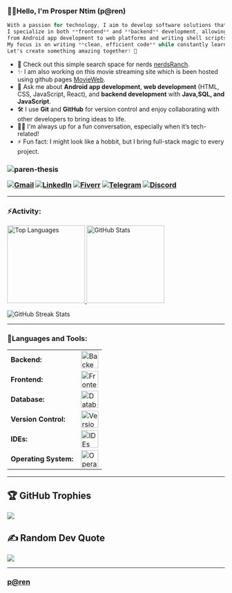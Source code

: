 <link rel="stylesheet" type='text/css' href="https://cdn.jsdelivr.net/gh/devicons/devicon@latest/devicon.min.css" />

### 👋🏽Hello, I'm Prosper Ntim (p@ren)
``` java
With a passion for technology, I aim to develop software solutions that bridge the gap between the digital world and real-life experiences; 
I specialize in both **frontend** and **backend** development, allowing me to work on a wide range of projects; 
from Android app development to web platforms and writing shell scripts; 
My focus is on writing **clean, efficient code** while constantly learning and evolving; 
Let's create something amazing together! 🚀
```

- 🤖 Check out this simple search space for nerds [nerdsRanch](https://paren-thesis.github.io/Nersh).
- ✨ I am also working on this movie streaming site which is been hosted using github pages [MovieWeb](https://paren-thesis.github.io/ViewVault).
- 💬 Ask me about **Android app development**, **web development** (HTML, CSS, JavaScript, React), and **backend development** with **Java,SQL, and JavaScript**.
- 🛠 I use **Git** and **GitHub** for version control and enjoy collaborating with other developers to bring ideas to life.
- 🧑‍💻 I'm always up for a fun conversation, especially when it’s tech-related!
- ⚡ Fun fact: I might look like a hobbit, but I bring full-stack magic to every project.

<h3 align=">🔗Connect with me:</h3>


<p align="left">
    <img src="https://komarev.com/ghpvc/?username=paren-thesis&label=Profile%20views&color=0e75b6&style=flat" alt="paren-thesis" />


[![Gmail](https://img.shields.io/badge/Gmail-D14836?style=for-the-badge&logo=gmail&logoColor=white)](mailto:ntimprosper308@gmail.com@gmail.com)
[![LinkedIn](https://img.shields.io/badge/LinkedIn-blue?style=for-the-badge&logo=linkedin&logoColor=white)](https://www.linkedin.com/in/prosper-ntim-9bb6ba2bb/)
[![Fiverr](https://img.shields.io/badge/Fiverr-1DBF73?style=for-the-badge&logo=fiverr&logoColor=white)](https://www.fiverr.com/prosper_ntim?public_mode=true)
[![Telegram](https://img.shields.io/badge/Telegram-2CA5E0?style=for-the-badge&logo=telegram&logoColor=white)](https://t.me/paren7)
[![Discord](https://img.shields.io/badge/Discord-5865F2?style=for-the-badge&logo=discord&logoColor=white)](https://discord.gg/9mzhMrzD)

</p>

------

<h3 align="left">⚡Activity:</h3>
<a href="https://github.com/paren-thesis">
    <img height="180em" src="https://github-readme-stats.vercel.app/api/top-langs?username=paren-thesis&show_icons=true&locale=en&layout=compact&theme=algolia" alt="Top Languages" />
    <img height="180em" src="https://github-readme-stats.vercel.app/api?username=paren-thesis&show_icons=true&locale=en&theme=algolia" alt="GitHub Stats" />
</a>
<p>
    <img src="https://github-readme-streak-stats.herokuapp.com/?user=paren-thesis&theme=algolia" alt="GitHub Streak Stats" />
</p>

------

<h3 align="left">🧰Languages and Tools:</h3>
<table>
    <tr>
        <td style="font-weight: bold; padding-right: 10px;">Backend:</td>
        <td><img height="40" src="https://skillicons.dev/icons?i=java,python,javascript" alt="Backend Tools"/></td>
    </tr>
    <tr>
        <td style="font-weight: bold; padding-right: 10px;">Frontend:</td>
        <td><img height="40" src="https://skillicons.dev/icons?i=html,css,js,react" alt="Frontend Tools"/></td>
    </tr>
   <tr>
        <td style="font-weight: bold; padding-right: 10px;">Database:</td>
        <td><img height="40" src="https://skillicons.dev/icons?=mysql,firebase" alt="Database Tools"/></td>
    </tr>
    <tr>
        <td style="font-weight: bold; padding-right: 10px;">Version Control:</td>
        <td><img height="40" src="https://skillicons.dev/icons?i=git,github,gitlab" alt="Version Control Tools"/></td>
    </tr>
    <tr>
    <td style="font-weight: bold; padding-right: 10px;">IDEs:</td>
    <td><img height="40" src="https://skillicons.dev/icons?i=vscode,pycharm,vim,androidstudio" alt="IDEs"/></td>
</tr>
    <tr>
        <td style="font-weight: bold; padding-right: 10px;">Operating System:</td>
        <td><img height="40" src="https://skillicons.dev/icons?i=windows,kali" alt="Operating System"/></td>
    </tr>
</table>

------

## 🏆 GitHub Trophies
![](https://github-profile-trophy.vercel.app/?username=paren-thesis&theme=onedark&no-frame=true&no-bg=false&margin-w=9)


## ✍️ Random Dev Quote
![](https://quotes-github-readme.vercel.app/api?type=horizontal&theme=radical)

------


### [p@ren](https://github.com/paren-thesis)
